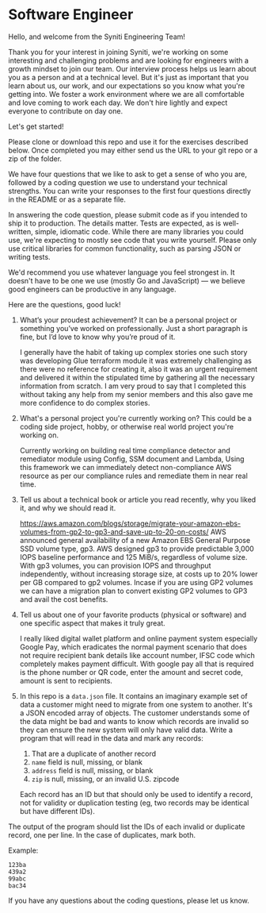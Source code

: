 # Software Engineer

Hello, and welcome from the Syniti Engineering Team!

Thank you for your interest in joining Syniti, we're working on some
interesting and challenging problems and are looking for engineers with a
growth mindset to join our team. Our interview process helps us learn about
you as a person and at a technical level. But it's just as important that you
learn about us, our work, and our expectations so you know what you're
getting into. We foster a work environment where we are all comfortable and
love coming to work each day. We don't hire lightly and expect everyone to
contribute on day one.

Let's get started!

Please clone or download this repo and use it for the exercises described below.
Once completed you may either send us the URL to your git repo or a zip of
the folder.

We have four questions that we like to ask to get a sense of who you are, 
followed by a coding question we use to understand your technical strengths. 
You can write your responses to the first four questions directly in the README 
or as a separate file.

In answering the code question, please submit code as if you intended to
ship it to production. The details matter. Tests are expected, as is
well-written, simple, idiomatic code. While there are many libraries you
could use, we're expecting to mostly see code that you write yourself. Please
only use critical libraries for common functionality, such as parsing JSON or
writing tests.

We'd recommend you use whatever language you feel strongest in. It doesn't have
to be one we use (mostly Go and JavaScript) — we believe good engineers can be 
productive in any language.

Here are the questions, good luck!

1. What’s your proudest achievement? It can be a personal project or something
   you’ve worked on professionally. Just a short paragraph is fine, but I’d
   love to know why you’re proud of it.

   I generally have the habit of taking up complex stories one such story was developing Glue terraform module it was extremely challenging as there were no reference for creating it, also it was an urgent requirement and delivered it within the stipulated time by gathering all the necessary information from scratch. I am very proud to say that I completed this without taking any help from my senior members and this also gave me more confidence to do complex stories.

2. What's a personal project you're currently working on? This could be a
   coding side project, hobby, or otherwise real world project you're working
   on.

   Currently working on building real time compliance detector and remediator module using Config, SSM document and Lambda, Using this framework we can immediately detect non-compliance AWS resource as per our compliance rules and remediate them in near real time.

3. Tell us about a technical book or article you read recently, why you liked
   it, and why we should read it.

   https://aws.amazon.com/blogs/storage/migrate-your-amazon-ebs-volumes-from-gp2-to-gp3-and-save-up-to-20-on-costs/ 
   AWS announced general availability of a new Amazon EBS General Purpose SSD volume type, gp3. AWS designed gp3 to provide predictable 3,000 IOPS baseline performance and 125 MiB/s, regardless of volume size. With gp3 volumes, you can provision IOPS and throughput independently, without increasing storage size, at costs up to 20% lower per GB compared to gp2 volumes. 
   Incase if you are using GP2 volumes we can have a migration plan to convert existing GP2 volumes to GP3 and avail the cost benefits.

4. Tell us about one of your favorite products (physical or software) and one
   specific aspect that makes it truly great.

   I really liked digital wallet platform and online payment system especially Google Pay, which eradicates the normal payment scenario that does not require recipient bank details like account number, IFSC code which completely makes payment difficult. With google pay all that is required is the phone number or QR code, enter the amount and secret code, amount is sent to recipients.

5. In this repo is a `data.json` file. It contains an imaginary example set
   of data a customer might need to migrate from one system to another. It's a
   JSON encoded array of objects. The customer understands some of the data
   might be bad and wants to know which records are invalid so they can ensure
   the new system will only have valid data. Write a program that will read
   in the data and mark any records:

   1. That are a duplicate of another record
   2. `name` field is null, missing, or blank
   3. `address` field is null, missing, or blank
   4. `zip` is null, missing, or an invalid U.S. zipcode

   Each record has an ID but that should only be used to identify a record,
   not for validity or duplication testing (eg, two records may be identical
   but have different IDs).

The output of the program should list the IDs of each invalid or duplicate
record, one per line. In the case of duplicates, mark both.

Example:

```
123ba
439a2
99abc
bac34
```

If you have any questions about the coding questions, please let us know.

